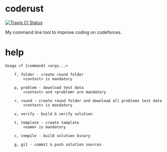 # coderust

[![Travis CI Status](https://travis-ci.org/proydakov/coderust.svg?branch=master)](https://travis-ci.org/proydakov/coderust)

My command line tool to improve coding on codeforces.

# help

    Usage cf [command] <args...>

        f, folder - create round folder
            <contest> is mandatory

        p, problem - download test data
            <contest> and <problem> are mandatory

        r, round - create round folder and download all problems test data
            <contest> is mandatory

        v, verify - build & verify solution

        t, template - create template
            <name> is mandatory

        c, compile - build solutuon binary

        g, git - commit & push solution sources

